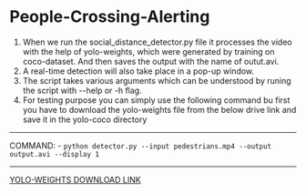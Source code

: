 # People-Crossing-Alerting

1. When we run the social_distance_detector.py file it processes the video with the help of yolo-weights, which were generated by training on coco-dataset. And then saves the output with the name of outut.avi.
2. A real-time detection will also take place in a pop-up window.
3. The script takes various arguments which can be understood by runing the script with --help or -h flag.
4. For testing purpose you can simply use the following command bu first you have to download the yolo-weights file from the below drive link and save it in the yolo-coco directory

---
COMMAND: - `python detector.py --input pedestrians.mp4 --output output.avi --display 1` <br>

---
[YOLO-WEIGHTS DOWNLOAD LINK](https://drive.google.com/drive/folders/197lGZAEcf_4QYYSXqGTLI0o9Am9hwdy1)
